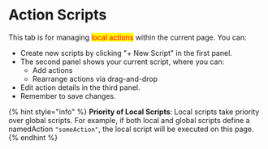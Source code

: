 # Action Scripts

This tab is for managing <mark style="color:red;">local actions</mark> within the current page. You can:

* Create new scripts by clicking "+ New Script" in the first panel.
* The second panel shows your current script, where you can:
  * Add actions
  * Rearrange actions via drag-and-drop
* Edit action details in the third panel.
* Remember to save changes.

{% hint style="info" %}
**Priority of Local Scripts**: Local scripts take priority over global scripts. For example, if both local and global scripts define a namedAction `"someAction"`, the local script will be executed on this page.
{% endhint %}
